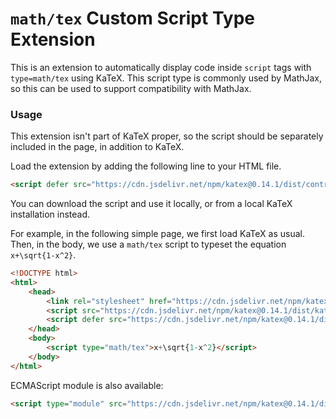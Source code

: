 # `math/tex` Custom Script Type Extension

This is an extension to automatically display code inside `script` tags with `type=math/tex` using KaTeX.
This script type is commonly used by MathJax, so this can be used to support compatibility with MathJax.

### Usage

This extension isn't part of KaTeX proper, so the script should be separately
included in the page, in addition to KaTeX.

Load the extension by adding the following line to your HTML file.

```html
<script defer src="https://cdn.jsdelivr.net/npm/katex@0.14.1/dist/contrib/mathtex-script-type.min.js" integrity="sha384-jiBVvJ8NGGj5n7kJaiWwWp9AjC+Yh8rhZY3GtAX8yU28azcLgoRo4oukO87g7zDT" crossorigin="anonymous"></script>
```
You can download the script and use it locally, or from a local KaTeX installation instead.

For example, in the following simple page, we first load KaTeX as usual.
Then, in the body, we use a `math/tex` script to typeset the equation `x+\sqrt{1-x^2}`.


```html
<!DOCTYPE html>
<html>
    <head>
        <link rel="stylesheet" href="https://cdn.jsdelivr.net/npm/katex@0.14.1/dist/katex.min.css" integrity="sha384-2zx8BdwKFuNSCN7GLgJQsaHE2O069/0DdWh3ijV8LXacwoIjXgZXc6GDcyPdiUTy" crossorigin="anonymous">
        <script src="https://cdn.jsdelivr.net/npm/katex@0.14.1/dist/katex.min.js" integrity="sha384-G4iZzF9Q1vvkqA9laXwSt2Ny6DcbB5aeNHFpuGFdmXKHLaQw73gnLC5VFSavZoof" crossorigin="anonymous"></script>
        <script defer src="https://cdn.jsdelivr.net/npm/katex@0.14.1/dist/contrib/mathtex-script-type.min.js" integrity="sha384-jiBVvJ8NGGj5n7kJaiWwWp9AjC+Yh8rhZY3GtAX8yU28azcLgoRo4oukO87g7zDT" crossorigin="anonymous"></script>
    </head>
    <body>
        <script type="math/tex">x+\sqrt{1-x^2}</script>
    </body>
</html>
```

ECMAScript module is also available:
```html
<script type="module" src="https://cdn.jsdelivr.net/npm/katex@0.14.1/dist/contrib/mathtex-script-type.mjs" integrity="sha384-4EJvC5tvqq9XJxXvdD4JutBokuFw/dCe2AB4gZ9sRpwFFXECpL3qT43tmE0PkpVg" crossorigin="anonymous"></script>
